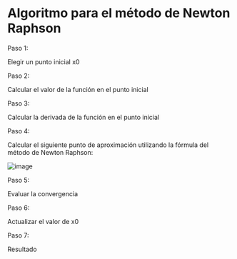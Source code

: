 # Algoritmo para el método de Newton Raphson

Paso 1:

Elegir un punto inicial x0

Paso 2:

Calcular el valor de la función en el punto inicial

Paso 3:

Calcular la derivada de la función en el punto inicial

Paso 4:

Calcular el siguiente punto de aproximación utilizando la fórmula del método de Newton Raphson:

![image](https://github.com/22030130/Numerical-Methods-/assets/147437999/3fcf9aaf-8243-4f51-b11f-5647411233b3)

Paso 5:

Evaluar la convergencia

Paso 6:

Actualizar el valor de x0

Paso 7:

Resultado

